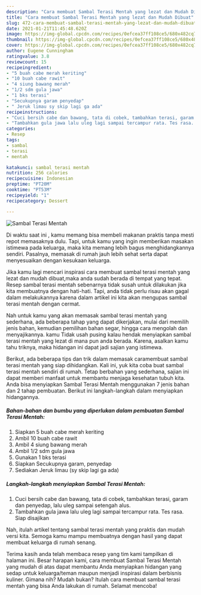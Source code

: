 ```yaml
---
description: "Cara membuat Sambal Terasi Mentah yang lezat dan Mudah Dibuat"
title: "Cara membuat Sambal Terasi Mentah yang lezat dan Mudah Dibuat"
slug: 472-cara-membuat-sambal-terasi-mentah-yang-lezat-dan-mudah-dibuat
date: 2021-01-21T11:45:48.620Z
image: https://img-global.cpcdn.com/recipes/0efcea37ff108ce5/680x482cq70/sambal-terasi-mentah-foto-resep-utama.jpg
thumbnail: https://img-global.cpcdn.com/recipes/0efcea37ff108ce5/680x482cq70/sambal-terasi-mentah-foto-resep-utama.jpg
cover: https://img-global.cpcdn.com/recipes/0efcea37ff108ce5/680x482cq70/sambal-terasi-mentah-foto-resep-utama.jpg
author: Eugene Cunningham
ratingvalue: 3.8
reviewcount: 15
recipeingredient:
- "5 buah cabe merah keriting"
- "10 buah cabe rawit"
- "4 siung bawang merah"
- "1/2 sdm gula jawa"
- "1 bks terasi"
- "Secukupnya garam penyedap"
- " Jeruk limau sy skip lagi ga ada"
recipeinstructions:
- "Cuci bersih cabe dan bawang, tata di cobek, tambahkan terasi, garam dan penyedap, lalu uleg sampai setengah alus."
- "Tambahkan gula jawa lalu uleg lagi sampai tercampur rata. Tes rasa. Siap disajikan"
categories:
- Resep
tags:
- sambal
- terasi
- mentah

katakunci: sambal terasi mentah 
nutrition: 256 calories
recipecuisine: Indonesian
preptime: "PT20M"
cooktime: "PT53M"
recipeyield: "1"
recipecategory: Dessert

---
```



![Sambal Terasi Mentah](https://img-global.cpcdn.com/recipes/0efcea37ff108ce5/680x482cq70/sambal-terasi-mentah-foto-resep-utama.jpg)

Di waktu  saat ini , kamu memang bisa membeli makanan praktis tanpa mesti repot memasaknya dulu. Tapi, untuk kamu yang ingin memberikan masakan istimewa pada keluarga, maka kita memang lebih bagus menghidangkannya sendiri. Pasalnya, memasak di rumah jauh lebih sehat serta dapat menyesuaikan dengan kesukaan keluarga.

Jika kamu lagi mencari inspirasi cara membuat sambal terasi mentah yang lezat dan mudah dibuat,maka anda sudah berada di tempat yang tepat. Resep sambal terasi mentah  sebenarnya tidak susah untuk dilakukan jika kita membuatnya dengan hati-hati. Tapi, anda tidak perlu risau akan gagal dalam melakukannya 
karena dalam artikel ini kita akan mengupas sambal terasi mentah dengan cermat.  



Nah untuk kamu yang akan memasak sambal terasi mentah yang sederhana, ada beberapa tahap yang dapat dikerjakan, mulai dari memilih jenis bahan, kemudian pemilihan bahan segar, hingga cara mengolah dan menyajikannya. kamu Tidak usah pusing kalau hendak menyiapkan sambal terasi mentah yang lezat di mana pun anda berada. Karena, asalkan kamu  tahu triknya, maka hidangan ini dapat jadi sajian yang istimewa.

Berikut, ada beberapa tips dan trik dalam memasak caramembuat sambal terasi mentah yang siap dihidangkan. Kali ini, yuk kita coba buat sambal terasi mentah sendiri di rumah. Tetap berbahan yang sederhana, sajian ini dapat memberi manfaat untuk membantu menjaga kesehatan tubuh kita. Anda bisa menyiapkan Sambal Terasi Mentah menggunakan 7 jenis bahan dan 2 tahap pembuatan. Berikut ini langkah-langkah dalam menyiapkan hidangannya.

<!--inarticleads1-->

##### Bahan-bahan dan bumbu yang diperlukan dalam pembuatan Sambal Terasi Mentah:

1. Siapkan 5 buah cabe merah keriting
1. Ambil 10 buah cabe rawit
1. Ambil 4 siung bawang merah
1. Ambil 1/2 sdm gula jawa
1. Gunakan 1 bks terasi
1. Siapkan Secukupnya garam, penyedap
1. Sediakan  Jeruk limau (sy skip lagi ga ada)




<!--inarticleads2-->

##### Langkah-langkah menyiapkan Sambal Terasi Mentah:

1. Cuci bersih cabe dan bawang, tata di cobek, tambahkan terasi, garam dan penyedap, lalu uleg sampai setengah alus.
1. Tambahkan gula jawa lalu uleg lagi sampai tercampur rata. Tes rasa. Siap disajikan




Nah, itulah artikel tentang  sambal terasi mentah  yang praktis dan mudah versi kita. Semoga kamu mampu membuatnya dengan hasil yang dapat membuat keluarga di rumah senang. 

Terima kasih anda telah membaca resep yang tim kami tampilkan di halaman ini. Besar harapan kami, cara membuat  Sambal Terasi Mentah yang mudah di atas dapat membantu Anda menyiapkan hidangan yang sedap untuk keluarga/teman maupun menjadi inspirasi dalam berbisnis kuliner. Gimana nih? Mudah bukan? Itulah cara membuat sambal terasi mentah yang bisa Anda lakukan di rumah. Selamat mencoba!

